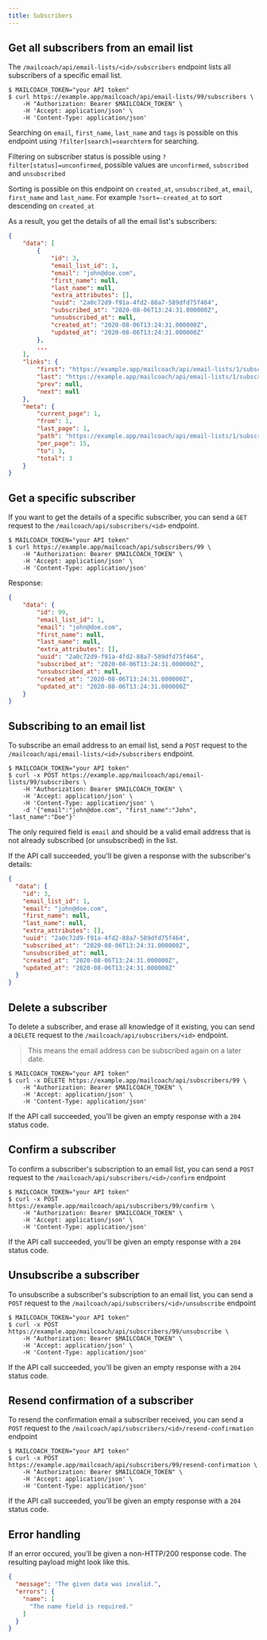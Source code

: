 ```yaml
---
title: Subscribers
---
```


## Get all subscribers from an email list

The `/mailcoach/api/email-lists/<id>/subscribers` endpoint lists all subscribers of a specific email list.

```shell script
$ MAILCOACH_TOKEN="your API token"
$ curl https://example.app/mailcoach/api/email-lists/99/subscribers \
    -H "Authorization: Bearer $MAILCOACH_TOKEN" \
    -H 'Accept: application/json' \
    -H 'Content-Type: application/json'
```

Searching on `email`, `first_name`, `last_name` and `tags` is possible on this endpoint using `?filter[search]=searchterm` for searching.

Filtering on subscriber status is possible using `?filter[status]=unconfirmed`, possible values are `unconfirmed`, `subscribed` and `unsubscribed`

Sorting is possible on this endpoint on `created_at`, `unsubscribed_at`, `email`, `first_name` and `last_name`. For example `?sort=-created_at` to sort descending on `created_at`

As a result, you get the details of all the email list's subscribers:

```json
{
    "data": [
        {
            "id": 3,
            "email_list_id": 1,
            "email": "john@doe.com",
            "first_name": null,
            "last_name": null,
            "extra_attributes": [],
            "uuid": "2a0c72d9-f91a-4fd2-88a7-589dfd75f464",
            "subscribed_at": "2020-08-06T13:24:31.000000Z",
            "unsubscribed_at": null,
            "created_at": "2020-08-06T13:24:31.000000Z",
            "updated_at": "2020-08-06T13:24:31.000000Z"
        },
        ...
    ],
    "links": {
        "first": "https://example.app/mailcoach/api/email-lists/1/subscribers?page=1",
        "last": "https://example.app/mailcoach/api/email-lists/1/subscribers?page=1",
        "prev": null,
        "next": null
    },
    "meta": {
        "current_page": 1,
        "from": 1,
        "last_page": 1,
        "path": "https://example.app/mailcoach/api/email-lists/1/subscribers",
        "per_page": 15,
        "to": 3,
        "total": 3
    }
}
```

## Get a specific subscriber

If you want to get the details of a specific subscriber, you can send a `GET` request to the `/mailcoach/api/subscribers/<id>` endpoint.

```shell script
$ MAILCOACH_TOKEN="your API token"
$ curl https://example.app/mailcoach/api/subscribers/99 \
    -H "Authorization: Bearer $MAILCOACH_TOKEN" \
    -H 'Accept: application/json' \
    -H 'Content-Type: application/json'
```

Response:

```json
{
    "data": {
        "id": 99,
        "email_list_id": 1,
        "email": "john@doe.com",
        "first_name": null,
        "last_name": null,
        "extra_attributes": [],
        "uuid": "2a0c72d9-f91a-4fd2-88a7-589dfd75f464",
        "subscribed_at": "2020-08-06T13:24:31.000000Z",
        "unsubscribed_at": null,
        "created_at": "2020-08-06T13:24:31.000000Z",
        "updated_at": "2020-08-06T13:24:31.000000Z"
    }
}
```

## Subscribing to an email list

To subscribe an email address to an email list, send a `POST` request to the `/mailcoach/api/email-lists/<id>/subscribers` endpoint.

```shell script
$ MAILCOACH_TOKEN="your API token"
$ curl -x POST https://example.app/mailcoach/api/email-lists/99/subscribers \
    -H "Authorization: Bearer $MAILCOACH_TOKEN" \
    -H 'Accept: application/json' \
    -H 'Content-Type: application/json' \
    -d '{"email":"john@doe.com", "first_name":"John", "last_name":"Doe"}'
```

The only required field is `email` and should be a valid email address that is not already subscribed (or unsubscribed) in the list.

If the API call succeeded, you'll be given a response with the subscriber's details:

```json
{
  "data": {
    "id": 3,
    "email_list_id": 1,
    "email": "john@doe.com",
    "first_name": null,
    "last_name": null,
    "extra_attributes": [],
    "uuid": "2a0c72d9-f91a-4fd2-88a7-589dfd75f464",
    "subscribed_at": "2020-08-06T13:24:31.000000Z",
    "unsubscribed_at": null,
    "created_at": "2020-08-06T13:24:31.000000Z",
    "updated_at": "2020-08-06T13:24:31.000000Z"
  }
}
```

## Delete a subscriber

To delete a subscriber, and erase all knowledge of it existing, you can send a `DELETE` request to the `/mailcoach/api/subscribers/<id>` endpoint.

> This means the email address can be subscribed again on a later date.

```shell script
$ MAILCOACH_TOKEN="your API token"
$ curl -x DELETE https://example.app/mailcoach/api/subscribers/99 \
    -H "Authorization: Bearer $MAILCOACH_TOKEN" \
    -H 'Accept: application/json' \
    -H 'Content-Type: application/json'
```

If the API call succeeded, you'll be given an empty response with a `204` status code.

## Confirm a subscriber

To confirm a subscriber's subscription to an email list, you can send a `POST` request to the `/mailcoach/api/subscribers/<id>/confirm` endpoint

```shell script
$ MAILCOACH_TOKEN="your API token"
$ curl -x POST https://example.app/mailcoach/api/subscribers/99/confirm \
    -H "Authorization: Bearer $MAILCOACH_TOKEN" \
    -H 'Accept: application/json' \
    -H 'Content-Type: application/json'
```

If the API call succeeded, you'll be given an empty response with a `204` status code.

## Unsubscribe a subscriber

To unsubscribe a subscriber's subscription to an email list, you can send a `POST` request to the `/mailcoach/api/subscribers/<id>/unsubscribe` endpoint

```shell script
$ MAILCOACH_TOKEN="your API token"
$ curl -x POST https://example.app/mailcoach/api/subscribers/99/unsubscribe \
    -H "Authorization: Bearer $MAILCOACH_TOKEN" \
    -H 'Accept: application/json' \
    -H 'Content-Type: application/json'
```

If the API call succeeded, you'll be given an empty response with a `204` status code.

## Resend confirmation of a subscriber

To resend the confirmation email a subscriber received, you can send a `POST` request to the `/mailcoach/api/subscribers/<id>/resend-confirmation` endpoint

```shell script
$ MAILCOACH_TOKEN="your API token"
$ curl -x POST https://example.app/mailcoach/api/subscribers/99/resend-confirmation \
    -H "Authorization: Bearer $MAILCOACH_TOKEN" \
    -H 'Accept: application/json' \
    -H 'Content-Type: application/json'
```

If the API call succeeded, you'll be given an empty response with a `204` status code.

## Error handling

If an error occured, you'll be given a non-HTTP/200 response code. The resulting payload might look like this.

```json
{
  "message": "The given data was invalid.",
  "errors": {
    "name": [
      "The name field is required."
    ]
  }
}
```
